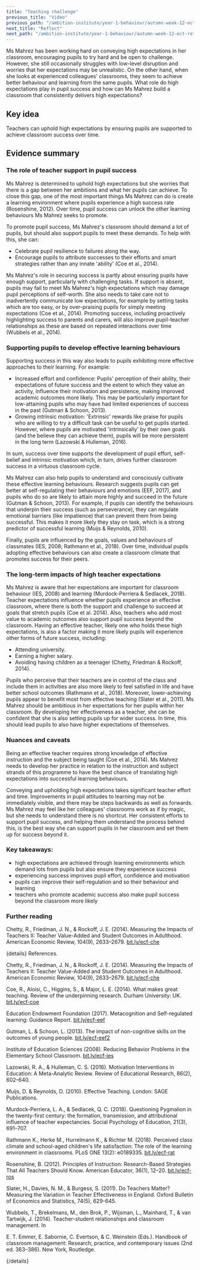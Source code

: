 ```yaml
---
title: "Teaching challenge"
previous_title: "Video"
previous_path: "/ambition-institute/year-1-behaviour/autumn-week-12-ect-video"
next_title: "Reflect"
next_path: "/ambition-institute/year-1-behaviour/autumn-week-12-ect-reflect"
---
```


Ms Mahrez has been working hard on conveying high expectations in her classroom, encouraging pupils to try hard and be open to challenge. However, she still occasionally struggles with low-level disruption and worries that her expectations may be unrealistic. On the other hand, when she looks at experienced colleagues' classrooms, they seem to achieve better behaviour and learning from the same pupils. What role do high expectations play in pupil success and how can Ms Mahrez build a classroom that consistently delivers high expectations?

## Key idea

Teachers can uphold high expectations by ensuring pupils are supported to achieve classroom success over time.

## Evidence summary

### The role of teacher support in pupil success

Ms Mahrez is determined to uphold high expectations but she worries that there is a gap between her ambitions and what her pupils can achieve. To close this gap, one of the most important things Ms Mahrez can do is create a learning environment where pupils experience a high success rate (Rosenshine, 2012). Over time, pupil success can unlock the other learning behaviours Ms Mahrez seeks to promote.

To promote pupil success, Ms Mahrez's classroom should demand a lot of pupils, but should also support pupils to meet these demands. To help with this, she can:

- Celebrate pupil resilience to failures along the way.
- Encourage pupils to attribute successes to their efforts and smart strategies rather than any innate 'ability' (Coe et al., 2014).

Ms Mahrez's role in securing success is partly about ensuring pupils have enough support, particularly with challenging tasks. If support is absent, pupils may fail to meet Ms Mahrez's high expectations which may damage pupil perceptions of self-worth. She also needs to take care not to inadvertently communicate low expectations, for example by setting tasks which are too easy, or by over-praising pupils for simply meeting expectations (Coe et al., 2014). Promoting success, including proactively highlighting success to parents and carers, will also improve pupil-teacher relationships as these are based on repeated interactions over time (Wubbels et al., 2014).

### Supporting pupils to develop effective learning behaviours

Supporting success in this way also leads to pupils exhibiting more effective approaches to their learning. For example:

- Increased effort and confidence: Pupils' perception of their ability, their expectations of future success and the extent to which they value an activity, influence their motivation and persistence, making improved academic outcomes more likely. This may be particularly important for low-attaining pupils who may have had limited experiences of success in the past (Gutman & Schoon, 2013).
- Growing intrinsic motivation: 'Extrinsic' rewards like praise for pupils who are willing to try a difficult task can be useful to get pupils started. However, where pupils are motivated 'intrinsically' by their own goals (and the believe they can achieve them), pupils will be more persistent in the long term (Lazowski & Hulleman, 2016).

In sum, success over time supports the development of pupil effort, self-belief and intrinsic motivation which, in turn, drives further classroom success in a virtuous classroom cycle.

Ms Mahrez can also help pupils to understand and consciously cultivate these effective learning behaviours. Research suggests pupils can get better at self-regulating their behaviours and emotions (EEF, 2017), and pupils who do so are likely to attain more highly and succeed in the future (Gutman & Schoon, 2013). For example, if pupils can identify the behaviours that underpin their success (such as perseverance), they can regulate emotional barriers (like impatience) that can prevent them from being successful. This makes it more likely they stay on task, which is a strong predictor of successful learning (Muijs & Reynolds, 2010).

Finally, pupils are influenced by the goals, values and behaviours of classmates (IES, 2008; Rathmann et al., 2018). Over time, individual pupils adopting effective behaviours can also create a classroom climate that promotes success for their peers.

### The long-term impacts of high teacher expectations

Ms Mahrez is aware that her expectations are important for classroom behaviour (IES, 2008) and learning (Murdock-Perriera & Sedlacek, 2018). Teacher expectations influence whether pupils experience an effective classroom, where there is both the support and challenge to succeed at goals that stretch pupils (Coe et al. 2014). Also, teachers who add most value to academic outcomes also support pupil success beyond the classroom. Having an effective teacher, likely one who holds these high expectations, is also a factor making it more likely pupils will experience other forms of future success, including:

- Attending university.
- Earning a higher salary.
- Avoiding having children as a teenager (Chetty, Friedman & Rockoff, 2014).

Pupils who perceive that their teachers are in control of the class and include them in activities are also more likely to feel satisfied in life and have better school outcomes (Rathmann et al., 2018). Moreover, lower-achieving pupils appear to benefit most from effective teaching (Slater et al., 2011). Ms Mahrez should be ambitious in her expectations for her pupils within her classroom. By developing her effectiveness as a teacher, she can be confident that she is also setting pupils up for wider success. In time, this should lead pupils to also have higher expectations of themselves.

### Nuances and caveats

Being an effective teacher requires strong knowledge of effective instruction and the subject being taught (Coe et al., 2014). Ms Mahrez needs to develop her practice in relation to the instruction and subject strands of this programme to have the best chance of translating high expectations into successful learning behaviours.

Conveying and upholding high expectations takes significant teacher effort and time. Improvements in pupil attitudes to learning may not be immediately visible, and there may be steps backwards as well as forwards. Ms Mahrez may feel like her colleagues' classrooms work as if by magic, but she needs to understand there is no shortcut. Her consistent efforts to support pupil success, and helping them understand the process behind this, is the best way she can support pupils in her classroom and set them up for success beyond it.

### Key takeaways:

- high expectations are achieved through learning environments which demand lots from pupils but also ensure they experience success
- experiencing success improves pupil effort, confidence and motivation
- pupils can improve their self-regulation and so their behaviour and learning
- teachers who promote academic success also make pupil success beyond the classroom more likely

### Further reading

Chetty, R., Friedman, J. N., & Rockoff, J. E. (2014). Measuring the Impacts of Teachers II: Teacher Value-Added and Student Outcomes in Adulthood. American Economic Review, 104(9), 2633–2679. [bit.ly/ecf-che](http://bit.ly/ecf-che)

{details}
References.

Chetty, R., Friedman, J. N., &amp; Rockoff, J. E. (2014). Measuring the Impacts of Teachers II: Teacher Value-Added and Student Outcomes in Adulthood. American Economic Review, 104(9), 2633–2679. <a href="http://bit.ly/ecf-che" target="_blank" rel="noopener">bit.ly/ecf-che</a>

Coe, R., Aloisi, C., Higgins, S., &amp; Major, L. E. (2014). What makes great teaching. Review of the underpinning research. Durham University: UK. <a href="http://bit.ly/ecf-coe" target="_blank" rel="noopener">bit.ly/ecf-coe</a>

Education Endowment Foundation (2017). Metacognition and Self-regulated learning: Guidance Report. <a href="http://bit.ly/ecf-eef" target="_blank" rel="noopener">bit.ly/ecf-eef</a>

Gutman, L. &amp; Schoon, L. (2013). The impact of non-cognitive skills on the outcomes of young people. <a href="http://bit.ly/ecf-eef2" target="_blank" rel="noopener">bit.ly/ecf-eef2</a>

Institute of Education Sciences (2008). Reducing Behavior Problems in the Elementary School Classroom. <a href="http://bit.ly/ecf-ies" target="_blank" rel="noopener">bit.ly/ecf-ies</a>

Lazowski, R. A., &amp; Hulleman, C. S. (2016). Motivation Interventions in Education: A Meta-Analytic Review. Review of Educational Research, 86(2), 602–640.

Muijs, D. &amp; Reynolds, D. (2010). Effective Teaching. London: SAGE Publications.

Murdock-Perriera, L. A., &amp; Sedlacek, Q. C. (2018). Questioning Pygmalion in the twenty-first century: the formation, transmission, and attributional influence of teacher expectancies. Social Psychology of Education, 21(3), 691–707.

Rathmann K., Herke M., Hurrelmann K., &amp; Richter M. (2018). Perceived class climate and school-aged children's life satisfaction: The role of the learning environment in classrooms. PLoS ONE 13(2): e0189335. <a href="http://bit.ly/ecf-rat" target="_blank" rel="noopener">bit.ly/ecf-rat</a>

Rosenshine, B. (2012). Principles of Instruction: Research-Based Strategies That All Teachers Should Know. American Educator, 36(1), 12–20. <a href="http://bit.ly/ecf-ros" target="_blank" rel="noopener">bit.ly/ecf-ros</a>

Slater, H., Davies, N. M., &amp; Burgess, S. (2011). Do Teachers Matter? Measuring the Variation in Teacher Effectiveness in England. Oxford Bulletin of Economics and Statistics, 74(5), 629-645.

Wubbels, T., Brekelmans, M., den Brok, P., Wijsman, L., Mainhard, T., &amp; van Tartwijk, J. (2014). Teacher-student relationships and classroom management. In

E. T. Emmer, E. Sabornie, C. Evertson, &amp; C. Weinstein (Eds.). Handbook of classroom management: Research, practice, and contemporary issues (2nd ed. 363–386). New York, Routledge.

{/details}
